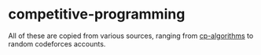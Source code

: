 # competitive-programming
All of these are copied from various sources, ranging from [cp-algorithms](https://cp-algorithms.com/) to random codeforces accounts.
